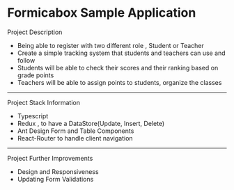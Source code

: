 # Formicabox Sample Application

Project Description 
- Being able to register with two different role , Student or Teacher
- Create a simple tracking system that students and teachers can use and follow
- Students will be able to check their scores and their ranking based on grade points 
- Teachers will be able to assign points to students, organize the classes 
 <hr/>

Project Stack Information
- Typescript
- Redux , to have a DataStore(Update, Insert, Delete)
- Ant Design Form and Table Components
- React-Router to handle client navigation
 <hr/>


Project Further Improvements
- Design and Responsiveness
- Updating Form Validations 
